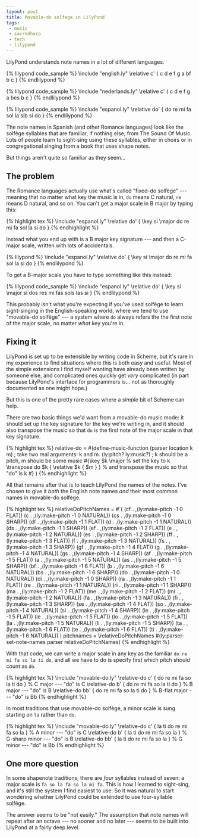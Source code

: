 ```yaml
---
layout: post
title: Movable-do solfege in LilyPond
tags:
 - music
 - sacredharp
 - tech
 - lilypond
---
```


LilyPond understands note names in a lot of different languages.

{% lilypond code_sample %}
\include "english.ly"
\relative c' { c d e f g a bf b c }
{% endlilypond %}

{% lilypond code_sample %}
\include "nederlands.ly"
\relative c' { c d e f g a bes b c }
{% endlilypond %}

{% lilypond code_sample %}
\include "espanol.ly"
\relative do' { do re mi fa sol la sib si do }
{% endlilypond %}

The note names in Spanish (and other Romance languages) look like the solfège
syllables that are familiar, if nothing else, from The Sound Of Music. Lots of
people learn to sight-sing using these syllables, either in choirs or in
congregational singing from a book that uses shape notes.

But things aren't quite so familiar as they seem...

The problem
---

The Romance languages
actually use what's called "fixed-do solfège" --- meaning that no matter what
key the music is in, `do` means C natural, `re` means D natural, and so on. You
can't get a major scale in B major by typing this:

{% highlight tex %}
\include "espanol.ly"
\relative do' { \key si \major do re mi fa sol la si do }
{% endhighlight %}

Instead what you end up with is a B major key signature --- and then a C-major
scale, written with lots of accidentals.

{% lilypond %}
\include "espanol.ly"
\relative do' { \key si \major do re mi fa sol la si do }
{% endlilypond %}

To get a B-major scale you have to type something like this instead:

{% lilypond code_sample %}
\include "espanol.ly"
\relative do' { \key si \major si dos res mi fas sols las si }
{% endlilypond %}

This probably isn't what you're expecting if you've used solfège to learn sight-singing
in the English-speaking world, where we tend to use "movable-do solfège" --- a
system where `do` always refers the the first note of the major scale, no matter
*what* key you're in. 

Fixing it
---

LilyPond is set up to be extensible by writing code in Scheme, but it's rare in my
experience to find situations where this is both easy and useful. Most of the
simple extensions I find myself wanting have already been written by someone else,
and complicated ones quickly get *very* complicated (in part because LilyPond's interface
for programmers is... not as thoroughly documented as one might hope.)

But this is one of the pretty rare cases where a *simple* bit of Scheme can help.

There are two basic things we'd want from a movable-do music mode: it should set up
the key signature for the key we're writing in, and it should also transpose
the music so that `do` is the first note of the major scale in that key signature.

{% highlight tex %}
relative-do =
  #(define-music-function (parser location k m) ; take two real arguments: k and m.
                          (ly:pitch? ly:music?) ; k should be a pitch, m should be some music
    #{\key $k \major                            % set the key to k
      \transpose do $k { \relative $k { $m } }  % and transpose the music so that "do" is k
    #}
  )
{% endhighlight %}

All that remains after that is to teach LilyPond the names of the notes. I've chosen
to give it *both* the English note names *and* their most common names in movable-do
solfège.

{% highlight tex %}
relativeDoPitchNames = #`(
  (cf . ,(ly:make-pitch -1 0 FLAT))
  (c  . ,(ly:make-pitch -1 0 NATURAL))
  (cs . ,(ly:make-pitch -1 0 SHARP))
  (df . ,(ly:make-pitch -1 1 FLAT))
  (d  . ,(ly:make-pitch -1 1 NATURAL))
  (ds . ,(ly:make-pitch -1 1 SHARP))
  (ef . ,(ly:make-pitch -1 2 FLAT))
  (e  . ,(ly:make-pitch -1 2 NATURAL))
  (es . ,(ly:make-pitch -1 2 SHARP))
  (ff . ,(ly:make-pitch -1 3 FLAT))
  (f  . ,(ly:make-pitch -1 3 NATURAL))
  (fs . ,(ly:make-pitch -1 3 SHARP))
  (gf . ,(ly:make-pitch -1 4 FLAT))
  (g  . ,(ly:make-pitch -1 4 NATURAL))
  (gs . ,(ly:make-pitch -1 4 SHARP))
  (af . ,(ly:make-pitch -1 5 FLAT))
  (a  . ,(ly:make-pitch -1 5 NATURAL))
  (as . ,(ly:make-pitch -1 5 SHARP))
  (bf . ,(ly:make-pitch -1 6 FLAT))
  (b  . ,(ly:make-pitch -1 6 NATURAL))
  (bs . ,(ly:make-pitch -1 6 SHARP))
  (do . ,(ly:make-pitch -1 0 NATURAL))
  (di . ,(ly:make-pitch -1 0 SHARP))
  (ra . ,(ly:make-pitch -1 1 FLAT))
  (re . ,(ly:make-pitch -1 1 NATURAL))
  (ri . ,(ly:make-pitch -1 1 SHARP))
  (ma . ,(ly:make-pitch -1 2 FLAT))
  (me . ,(ly:make-pitch -1 2 FLAT))
  (mi . ,(ly:make-pitch -1 2 NATURAL))
  (fa . ,(ly:make-pitch -1 3 NATURAL))
  (fi . ,(ly:make-pitch -1 3 SHARP))
  (se . ,(ly:make-pitch -1 4 FLAT))
  (so . ,(ly:make-pitch -1 4 NATURAL))
  (si . ,(ly:make-pitch -1 4 SHARP))
  (le . ,(ly:make-pitch -1 5 FLAT))
  (le . ,(ly:make-pitch -1 5 FLAT))
  (lo . ,(ly:make-pitch -1 5 FLAT))
  (la . ,(ly:make-pitch -1 5 NATURAL))
  (li . ,(ly:make-pitch -1 5 SHARP))
  (ta . ,(ly:make-pitch -1 6 FLAT))
  (te . ,(ly:make-pitch -1 6 FLAT))
  (ti . ,(ly:make-pitch -1 6 NATURAL))
)
pitchnames = \relativeDoPitchNames
#(ly:parser-set-note-names parser relativeDoPitchNames)
{% endhighlight %}

With that code, we can write a major scale in any key as the familiar `do re mi
fa so la ti do`, and all we have to do is specify first which pitch should count as
`do`.

{% highlight tex %}
\include "movable-do.ly"
\relative-do c'  { do re mi fa so la ti do } % C major --- "do" is C
\relative-do b'  { do re mi fa so la ti do } % B major --- "do" is B
\relative-do bb' { do re mi fa so la ti do } % B-flat major --- "do" is Bb
{% endhighlight %}

In most traditions that use movable-do solfège, a minor scale is sung starting on
`la` rather than `do`. 

{% highlight tex %}
\include "movable-do.ly"
\relative-do c'  { la ti do re mi fa so la } % A minor --- "do" is C
\relative-do b'  { la ti do re mi fa so la } % G-sharp minor --- "do" is B
\relative-do bb' { la ti do re mi fa so la } % G minor --- "do" is Bb
{% endhighlight %}

One more question
---

In some shapenote traditions, there are *four* syllables instead of seven: a major
scale is `fa so la fa so la mi fa`. This is how I learned to sight-sing, and it's still
the system I find easiest to use. So it was natural to start wondering whether
LilyPond could be extended to use four-syllable solfège.

The answer seems to be "not easily." The assumption that note names will repeat
after an octave --- no sooner and no later --- seems to be built into LilyPond
at a fairly deep level. 

